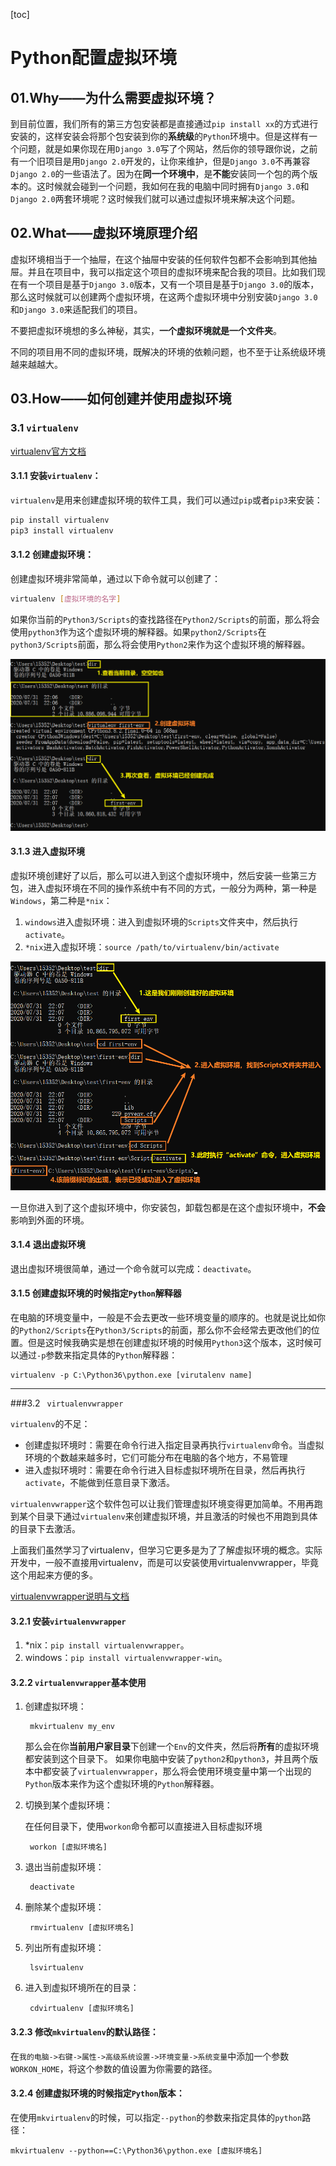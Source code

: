 [toc]

# Python配置虚拟环境

## 01.Why——为什么需要虚拟环境？

到目前位置，我们所有的第三方包安装都是直接通过`pip install xx`的方式进行安装的，这样安装会将那个包安装到你的**系统级**的`Python`环境中。但是这样有一个问题，就是如果你现在用`Django 3.0`写了个网站，然后你的领导跟你说，之前有一个旧项目是用`Django 2.0`开发的，让你来维护，但是`Django 3.0`不再兼容`Django 2.0`的一些语法了。因为在**同一个环境中**，是**不能**安装同一个包的两个版本的。这时候就会碰到一个问题，我如何在我的电脑中同时拥有`Django 3.0`和`Django 2.0`两套环境呢？这时候我们就可以通过虚拟环境来解决这个问题。



## 02.What——虚拟环境原理介绍

虚拟环境相当于一个抽屉，在这个抽屉中安装的任何软件包都不会影响到其他抽屉。并且在项目中，我可以指定这个项目的虚拟环境来配合我的项目。比如我们现在有一个项目是基于`Django 3.0`版本，又有一个项目是基于`Django 3.0`的版本，那么这时候就可以创建两个虚拟环境，在这两个虚拟环境中分别安装`Django 3.0`和`Django 3.0`来适配我们的项目。

不要把虚拟环境想的多么神秘，其实，**一个虚拟环境就是一个文件夹**。

不同的项目用不同的虚拟环境，既解决的环境的依赖问题，也不至于让系统级环境越来越越大。



## 03.How——如何创建并使用虚拟环境

### 3.1 `virtualenv`

<a href="https://virtualenv.pypa.io/" target="_blank">virtualenv官方文档</a>

#### 3.1.1 安装`virtualenv`：

`virtualenv`是用来创建虚拟环境的软件工具，我们可以通过`pip`或者`pip3`来安装：

```bash
pip install virtualenv
pip3 install virtualenv
```

#### 3.1.2 创建虚拟环境：

创建虚拟环境非常简单，通过以下命令就可以创建了：

```bash
virtualenv [虚拟环境的名字]
```

如果你当前的`Python3/Scripts`的查找路径在`Python2/Scripts`的前面，那么将会使用`python3`作为这个虚拟环境的解释器。如果`python2/Scripts`在`python3/Scripts`前面，那么将会使用`Python2`来作为这个虚拟环境的解释器。

![创建虚拟环境](Python安装虚拟环境.assets/创建虚拟环境.png)

#### 3.1.3 进入虚拟环境

虚拟环境创建好了以后，那么可以进入到这个虚拟环境中，然后安装一些第三方包，进入虚拟环境在不同的操作系统中有不同的方式，一般分为两种，第一种是`Windows`，第二种是`*nix`：

1. `windows`进入虚拟环境：进入到虚拟环境的`Scripts`文件夹中，然后执行`activate`。
2. `*nix`进入虚拟环境：`source /path/to/virtualenv/bin/activate`

![进入虚拟环境](Python安装虚拟环境.assets/进入虚拟环境.png)

一旦你进入到了这个虚拟环境中，你安装包，卸载包都是在这个虚拟环境中，**不会**影响到外面的环境。

#### 3.1.4 退出虚拟环境

退出虚拟环境很简单，通过一个命令就可以完成：`deactivate`。

#### 3.1.5 创建虚拟环境的时候指定`Python`解释器

在电脑的环境变量中，一般是不会去更改一些环境变量的顺序的。也就是说比如你的`Python2/Scripts`在`Python3/Scripts`的前面，那么你不会经常去更改他们的位置。但是这时候我确实是想在创建虚拟环境的时候用`Python3`这个版本，这时候可以通过`-p`参数来指定具体的`Python`解释器：

```shell
virtualenv -p C:\Python36\python.exe [virutalenv name]
```

------

###3.2 ` virtualenvwrapper`

`virtualenv`的不足：

* 创建虚拟环境时：需要在命令行进入指定目录再执行`virtualenv`命令。当虚拟环境的个数越来越多时，它们可能分布在电脑的各个地方，不易管理
* 进入虚拟环境时：需要在命令行进入目标虚拟环境所在目录，然后再执行`activate`，不能做到任意目录下激活。

`virtualenvwrapper`这个软件包可以让我们管理虚拟环境变得更加简单。不用再跑到某个目录下通过`virtualenv`来创建虚拟环境，并且激活的时候也不用跑到具体的目录下去激活。

上面我们虽然学习了virtualenv，但学习它更多是为了了解虚拟环境的概念。实际开发中，一般不直接用virtualenv，而是可以安装使用virtualenvwrapper，毕竟这个用起来方便的多。

<a href="https://pypi.org/project/virtualenvwrapper/" target="_blank">virtualenvwrapper说明与文档</a>

#### 3.2.1 安装`virtualenvwrapper`

1. *nix：`pip install virtualenvwrapper`。
2. windows：`pip install virtualenvwrapper-win`。

#### 3.2.2 `virtualenvwrapper`基本使用

1. 创建虚拟环境：

   ```shell
    mkvirtualenv my_env
   ```

   那么会在你**当前用户家目录**下创建一个`Env`的文件夹，然后将**所有**的虚拟环境都安装到这个目录下。
   如果你电脑中安装了`python2`和`python3`，并且两个版本中都安装了`virtualenvwrapper`，那么将会使用环境变量中第一个出现的`Python`版本来作为这个虚拟环境的`Python`解释器。

2. 切换到某个虚拟环境：

   在任何目录下，使用`workon`命令都可以直接进入目标虚拟环境

   ```shell
    workon [虚拟环境名]
   ```

3. 退出当前虚拟环境：

   ```shell
    deactivate
   ```

4. 删除某个虚拟环境：

   ```shell
    rmvirtualenv [虚拟环境名]
   ```

5. 列出所有虚拟环境：

   ```shell
    lsvirtualenv
   ```

6. 进入到虚拟环境所在的目录：

   ```shell
    cdvirtualenv [虚拟环境名]
   ```

#### 3.2.3 修改`mkvirtualenv`的默认路径：

在`我的电脑->右键->属性->高级系统设置->环境变量->系统变量`中添加一个参数`WORKON_HOME`，将这个参数的值设置为你需要的路径。

#### 3.2.4 创建虚拟环境的时候指定`Python`版本：

在使用`mkvirtualenv`的时候，可以指定`--python`的参数来指定具体的`python`路径：

```
mkvirtualenv --python==C:\Python36\python.exe [虚拟环境名]
```